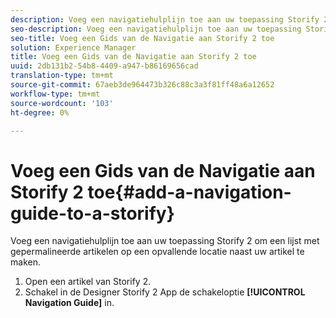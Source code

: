 ```yaml
---
description: Voeg een navigatiehulplijn toe aan uw toepassing Storify 2 om een lijst met gepermalineerde artikelen op een opvallende locatie naast uw artikel te maken.
seo-description: Voeg een navigatiehulplijn toe aan uw toepassing Storify 2 om een lijst met gepermalineerde artikelen op een opvallende locatie naast uw artikel te maken.
seo-title: Voeg een Gids van de Navigatie aan Storify 2 toe
solution: Experience Manager
title: Voeg een Gids van de Navigatie aan Storify 2 toe
uuid: 2db131b2-54b8-4409-a947-b86169656cad
translation-type: tm+mt
source-git-commit: 67aeb3de964473b326c88c3a3f81ff48a6a12652
workflow-type: tm+mt
source-wordcount: '103'
ht-degree: 0%

---
```



# Voeg een Gids van de Navigatie aan Storify 2 toe{#add-a-navigation-guide-to-a-storify}

Voeg een navigatiehulplijn toe aan uw toepassing Storify 2 om een lijst met gepermalineerde artikelen op een opvallende locatie naast uw artikel te maken.

1. Open een artikel van Storify 2.
1. Schakel in de Designer Storify 2 App de schakeloptie **[!UICONTROL Navigation Guide]** in.
